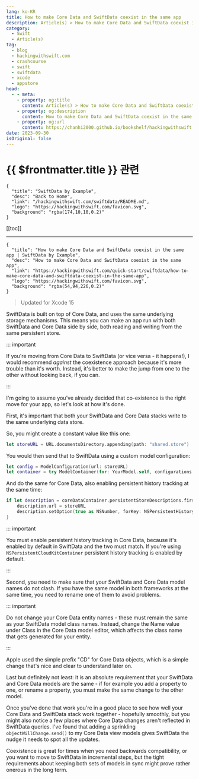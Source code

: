 ```yaml
---
lang: ko-KR
title: How to make Core Data and SwiftData coexist in the same app
description: Article(s) > How to make Core Data and SwiftData coexist in the same app
category:
  - Swift
  - Article(s)
tag: 
  - blog
  - hackingwithswift.com
  - crashcourse
  - swift
  - swiftdata
  - xcode
  - appstore
head:
  - - meta:
    - property: og:title
      content: Article(s) > How to make Core Data and SwiftData coexist in the same app
    - property: og:description
      content: How to make Core Data and SwiftData coexist in the same app
    - property: og:url
      content: https://chanhi2000.github.io/bookshelf/hackingwithswift.com/swiftdata/how-to-make-core-data-and-swiftdata-coexist-in-the-same-app.html
date: 2023-09-30
isOriginal: false
---
```


# {{ $frontmatter.title }} 관련

```component VPCard
{
  "title": "SwiftData by Example",
  "desc": "Back to Home",
  "link": "/hackingwithswift.com/swiftdata/README.md",
  "logo": "https://hackingwithswift.com/favicon.svg",
  "background": "rgba(174,10,10,0.2)"
}
```

[[toc]]

---

```component VPCard
{
  "title": "How to make Core Data and SwiftData coexist in the same app | SwiftData by Example",
  "desc": "How to make Core Data and SwiftData coexist in the same app",
  "link": "https://hackingwithswift.com/quick-start/swiftdata/how-to-make-core-data-and-swiftdata-coexist-in-the-same-app", 
  "logo": "https://hackingwithswift.com/favicon.svg",
  "background": "rgba(54,94,226,0.2)"
}
```

> Updated for Xcode 15

SwiftData is built on top of Core Data, and uses the same underlying storage mechanisms. This means you can make an app run with both SwiftData and Core Data side by side, both reading and writing from the same persistent store.

::: important

If you're moving from Core Data to SwiftData (or vice versa - it happens!), I would recommend *against* the coexistence approach because it's more trouble than it's worth. Instead, it's better to make the jump from one to the other without looking back, if you can.

:::

I'm going to assume you've already decided that co-existence is the right move for your app, so let's look at how it's done.

First, it's important that both your SwiftData and Core Data stacks write to the same underlying data store.

So, you might create a constant value like this one:

```swift
let storeURL = URL.documentsDirectory.appending(path: "shared.store")
```

You would then send that to SwiftData using a custom model configuration:

```swift
let config = ModelConfiguration(url: storeURL)
let container = try ModelContainer(for: YourModel.self, configurations: config)
```

And do the same for Core Data, also enabling persistent history tracking at the same time:

```swift
if let description = coreDataContainer.persistentStoreDescriptions.first {
    description.url = storeURL
    description.setOption(true as NSNumber, forKey: NSPersistentHistoryTrackingKey)
}
```

::: important

You must enable persistent history tracking in Core Data, because it's enabled by default in SwiftData and the two must match. If you're using `NSPersistentCloudKitContainer` persistent history tracking is enabled by default.

:::

Second, you need to make sure that your SwiftData and Core Data model names do not clash. If you have the same model in both frameworks at the same time, you need to rename one of them to avoid problems.

::: important

Do not change your Core Data entity names - these must remain the same as your SwiftData model class names. Instead, change the Name value under Class in the Core Data model editor, which affects the class name that gets generated for your entity.

:::

Apple used the simple prefix "CD" for Core Data objects, which is a simple change that's nice and clear to understand later on.

Last but definitely not least: it is an absolute requirement that your SwiftData and Core Data models are the same - if for example you add a property to one, or rename a property, you must make the same change to the other model.

Once you've done that work you're in a good place to see how well your Core Data and SwiftData stack work together - hopefully smoothly, but you might also notice a few places where Core Data changes aren't reflected in SwiftData queries. I've found that adding a sprinkling `objectWillChange.send()` to my Core Data view models gives SwiftData the nudge it needs to spot all the updates.

Coexistence is great for times when you need backwards compatibility, or you want to move to SwiftData in incremental steps, but the tight requirements about keeping both sets of models in sync might prove rather onerous in the long term.

